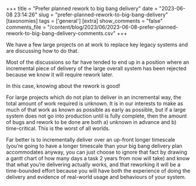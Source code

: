 +++
title = "Prefer planned rework to big bang delivery"
date = "2023-06-08 23:14:26"
slug = "prefer-planned-rework-to-big-bang-delivery"
[taxonomies]
tags = ['general']
[extra]
show_comments = "false"
comments_file = "/content/blog/2023/06/2023-06-08-prefer-planned-rework-to-big-bang-delivery-comments.csv"
+++

We have a few large projects on at work to replace key legacy systems and are discussing how to do that.

Most of the discussions so far have tended to end up in a position where an incremental piece of delivery of the large overall system has been rejected because we know it will require rework later.

In this case, knowing about the rework is good!

For large projects which do not plan to deliver in an incremental way, the total amount of work required is unknown. It is in our interests to make as much of that work as known as possible as early as possible, but if a large system does not go into production until is fully complete, then the amount of bugs and rework to be done are both a) unknown in advance and b) time-critical. This is the worst of all worlds.

Far better is to incrementally deliver over an up-front longer timescale (you’re going to have a longer timescale than your big bang delivery plan accommodates anyway, you can just choose to ignore that fact by drawing a gantt chart of how many days a task 2 years from now will take) and know that what you’re delivering actually works, and that reworking it will be a time-bounded effort because you will have both the experience of doing the delivery and evidence of real-world usage and behaviours of your system.
